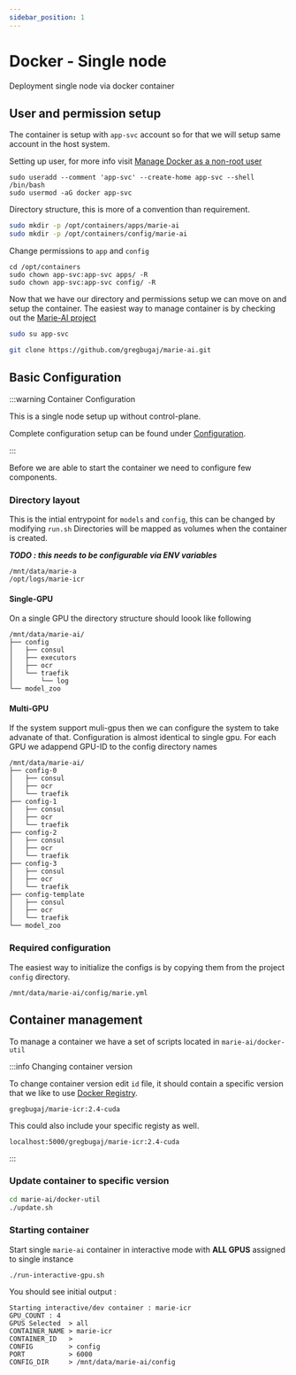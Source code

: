 ```yaml
---
sidebar_position: 1
---
```


# Docker - Single node
Deployment single node via docker container

## User and permission setup
The container is setup with `app-svc` account so for that we will setup same account in the host system.

Setting up user, for more info visit [Manage Docker as a non-root user](https://docs.docker.com/engine/install/linux-postinstall/#manage-docker-as-a-non-root-user)

```
sudo useradd --comment 'app-svc' --create-home app-svc --shell /bin/bash
sudo usermod -aG docker app-svc
```

Directory structure, this is more of a convention than requirement.

```sh
sudo mkdir -p /opt/containers/apps/marie-ai
sudo mkdir -p /opt/containers/config/marie-ai
```

Change permissions to `app` and `config`

```
cd /opt/containers
sudo chown app-svc:app-svc apps/ -R
sudo chown app-svc:app-svc config/ -R
```

Now that we have our directory and permissions setup we can move on and setup the container.
The easiest way to manage container is by checking out the [Marie-AI project](https://github.com/gregbugaj/marie-ai.git)

```sh
sudo su app-svc

git clone https://github.com/gregbugaj/marie-ai.git
```

## Basic Configuration

:::warning Container Configuration

This is a single node setup up without control-plane.

Complete configuration setup can be found under [Configuration](/docs/category/configuration).

:::

Before we are able to start the container we need to configure few components. 


### Directory layout
This is the intial entrypoint for `models` and `config`, this can be changed by modifying `run.sh` Directories will be mapped as volumes when the container is created.

***TODO : this needs to be configurable via ENV variables***

```
/mnt/data/marie-a
/opt/logs/marie-icr
```


#### Single-GPU

On a single GPU the directory structure should loook like following

```
/mnt/data/marie-ai/
├── config
│   ├── consul
│   ├── executors
│   ├── ocr
│   └── traefik
│       └── log
└── model_zoo
```

#### Multi-GPU 

If the system support muli-gpus then we can configure the system to take advanate of that. Configuration is almost identical to single gpu. 
For each GPU we adappend GPU-ID to the config directory names

```
/mnt/data/marie-ai/
├── config-0
│   ├── consul
│   ├── ocr
│   └── traefik
├── config-1
│   ├── consul
│   ├── ocr
│   └── traefik
├── config-2
│   ├── consul
│   ├── ocr
│   └── traefik
├── config-3
│   ├── consul
│   ├── ocr
│   └── traefik
├── config-template
│   ├── consul
│   ├── ocr
│   └── traefik
└── model_zoo
```

### Required configuration

The easiest way to initialize the configs is by copying them from the project `config` directory.

```
/mnt/data/marie-ai/config/marie.yml
```


## Container management

To manage a container we have a set of scripts located in `marie-ai/docker-util`

:::info Changing container version

To change container version edit `id` file, it should contain a specific version that we like to use [Docker Registry](https://docs.docker.com/registry/).

```
gregbugaj/marie-icr:2.4-cuda
```

This could also include your specific registy as well.

```
localhost:5000/gregbugaj/marie-icr:2.4-cuda
```

:::


### Update container to specific version

```sh
cd marie-ai/docker-util
./update.sh
```


### Starting container


Start single `marie-ai` container in interactive mode with **ALL GPUS** assigned to single instance

```
./run-interactive-gpu.sh
```

You should see initial output :

```
Starting interactive/dev container : marie-icr
GPU_COUNT : 4
GPUS Selected  > all
CONTAINER_NAME > marie-icr
CONTAINER_ID   > 
CONFIG         > config
PORT           > 6000
CONFIG_DIR     > /mnt/data/marie-ai/config
```

